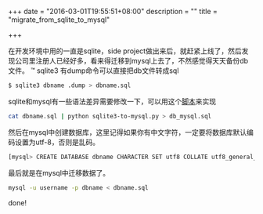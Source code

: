 +++
date = "2016-03-01T19:55:51+08:00"
description = ""
title = "migrate_from_sqlite_to_mysql"

+++

在开发环境中用的一直是sqlite，side project做出来后，就赶紧上线了，然后发现公司里注册人已经好多，看来得迁移到mysql上去了，不然感觉得天天备份db文件。
™
sqlite3 有dump命令可以直接把db文件转成sql

```sh
$ sqlite3 dbname .dump > dbname.sql
```
sqlite和mysql有一些语法差异需要修改一下，可以用这个[脚本](http://www.redmine.org/attachments/download/6239/sqlite3-to-mysql.py)来实现

```sh
cat dbname.sql | python sqlite3-to-mysql.py > db_mysql.sql
```

然后在mysql中创建数据库，这里记得如果你有中文字符，一定要将数据库默认编码设置为utf-8，否则是乱码。

```sh
[mysql> CREATE DATABASE dbname CHARACTER SET utf8 COLLATE utf8_general_ci;
```

最后就是在mysql中迁移数据了。

```sh
mysql -u username -p dbname < dbname.sql
```

done!